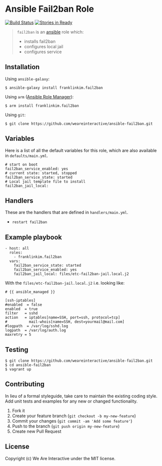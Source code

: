 # Ansible Fail2ban Role

[![Build Status](https://travis-ci.org/weareinteractive/ansible-fail2ban.png?branch=master)](https://travis-ci.org/weareinteractive/ansible-fail2ban)
[![Stories in Ready](https://badge.waffle.io/weareinteractive/ansible-fail2ban.svg?label=ready&title=Ready)](http://waffle.io/weareinteractive/ansible-fail2ban)

> `fail2ban` is an [ansible](http://www.ansible.com) role which: 
> 
> * installs fail2ban
> * configures local jail
> * configures service

## Installation

Using `ansible-galaxy`:

```
$ ansible-galaxy install franklinkim.fail2ban
```

Using `arm` ([Ansible Role Manager](https://github.com/mirskytech/ansible-role-manager/)):

```
$ arm install franklinkim.fail2ban
```

Using `git`:

```
$ git clone https://github.com/weareinteractive/ansible-fail2ban.git
```

## Variables

Here is a list of all the default variables for this role, which are also available in `defaults/main.yml`.

```
# start on boot
fail2ban_service_enabled: yes
# current state: started, stopped
fail2ban_service_state: started
# Local jail template file to install
fail2ban_jail_local:
```

## Handlers

These are the handlers that are defined in `handlers/main.yml`.

* `restart fail2ban` 

## Example playbook

```
- host: all
  roles: 
    - franklinkim.fail2ban
  vars:
    fail2ban_service_state: started
    fail2ban_service_enabled: yes
    fail2ban_jail_local: files/etc-fail2ban-jail.local.j2
```

With the `files/etc-fail2ban-jail.local.j2` i.e. looking like:

```
# {{ ansible_managed }}

[ssh-iptables]
#enabled  = false
enabled  = true
filter   = sshd
action   = iptables[name=SSH, port=ssh, protocol=tcp]
#          mail-whois[name=SSH, dest=yourmail@mail.com]
#logpath  = /var/log/sshd.log
logpath  = /var/log/auth.log
maxretry = 5
```

## Testing

```
$ git clone https://github.com/weareinteractive/ansible-fail2ban.git
$ cd ansible-fail2ban
$ vagrant up
```

## Contributing

In lieu of a formal styleguide, take care to maintain the existing coding style. Add unit tests and examples for any new or changed functionality.

1. Fork it
2. Create your feature branch (`git checkout -b my-new-feature`)
3. Commit your changes (`git commit -am 'Add some feature'`)
4. Push to the branch (`git push origin my-new-feature`)
5. Create new Pull Request

## License
Copyright (c) We Are Interactive under the MIT license.
